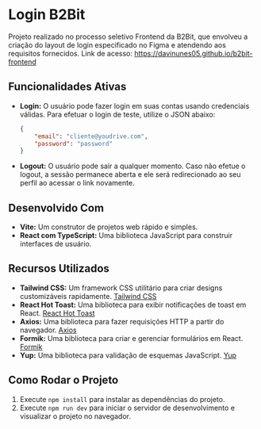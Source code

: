 # Login B2Bit

Projeto realizado no processo seletivo Frontend da B2Bit, que envolveu a criação do layout de login especificado no Figma e atendendo aos requisitos fornecidos.
Link de acesso: https://davinunes05.github.io/b2bit-frontend

## Funcionalidades Ativas

- **Login:** O usuário pode fazer login em suas contas usando credenciais válidas. Para efetuar o login de teste, utilize o JSON abaixo:
  ```json
  {
      "email": "cliente@youdrive.com",
      "password": "password"
  }
  ```
- **Logout:** O usuário pode sair a qualquer momento. Caso não efetue o logout, a sessão permanece aberta e ele será redirecionado ao seu perfil ao acessar o link novamente.

## Desenvolvido Com

- **Vite:** Um construtor de projetos web rápido e simples.
- **React com TypeScript:** Uma biblioteca JavaScript para construir interfaces de usuário.

## Recursos Utilizados

- **Tailwind CSS:** Um framework CSS utilitário para criar designs customizáveis rapidamente. [Tailwind CSS](https://tailwindcss.com/)
- **React Hot Toast:** Uma biblioteca para exibir notificações de toast em React. [React Hot Toast](https://react-hot-toast.com/)
- **Axios:** Uma biblioteca para fazer requisições HTTP a partir do navegador. [Axios](https://axios-http.com/)
- **Formik:** Uma biblioteca para criar e gerenciar formulários em React. [Formik](https://formik.org/)
- **Yup:** Uma biblioteca para validação de esquemas JavaScript. [Yup](https://github.com/jquense/yup)

## Como Rodar o Projeto

1. Execute `npm install` para instalar as dependências do projeto.
2. Execute `npm run dev` para iniciar o servidor de desenvolvimento e visualizar o projeto no navegador.
